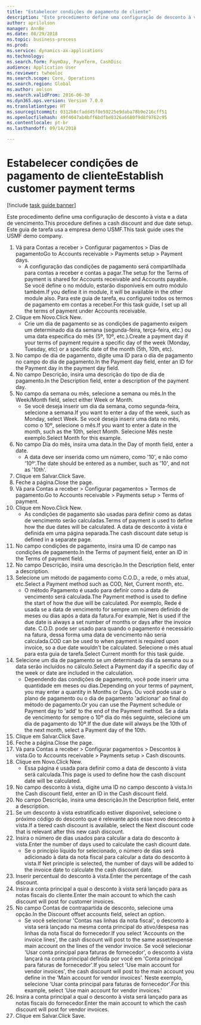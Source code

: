 ```yaml
--- 
title: "Estabelecer condições de pagamento de cliente"
description: "Este procedimento define uma configuração de desconto à vista e a data de vencimento."
author: aprilolson
manager: AnnBe
ms.date: 08/29/2018
ms.topic: business-process
ms.prod: 
ms.service: dynamics-ax-applications
ms.technology: 
ms.search.form: PaymDay, PaymTerm, CashDisc
audience: Application User
ms.reviewer: twheeloc
ms.search.scope: Core, Operations
ms.search.region: Global
ms.author: aolson
ms.search.validFrom: 2016-06-30
ms.dyn365.ops.version: Version 7.0.0
ms.translationtype: HT
ms.sourcegitcommit: 0312b8cfadd45f8e59225e9daba78b9e216cff51
ms.openlocfilehash: 49f4047ab4bff6bdfbe8326a6680f9d8f9762c95
ms.contentlocale: pt-br
ms.lasthandoff: 09/14/2018

---
```

# <a name="establish-customer-payment-terms"></a><span data-ttu-id="310a9-103">Estabelecer condições de pagamento de cliente</span><span class="sxs-lookup"><span data-stu-id="310a9-103">Establish customer payment terms</span></span>

[!include [task guide banner](../../includes/task-guide-banner.md)]

<span data-ttu-id="310a9-104">Este procedimento define uma configuração de desconto à vista e a data de vencimento.</span><span class="sxs-lookup"><span data-stu-id="310a9-104">This procedure defines a cash discount and due date setup.</span></span> <span data-ttu-id="310a9-105">Este guia de tarefa usa a empresa demo USMF.</span><span class="sxs-lookup"><span data-stu-id="310a9-105">This task guide uses the USMF demo company.</span></span>

1. <span data-ttu-id="310a9-106">Vá para Contas a receber > Configurar pagamentos > Dias de pagamento</span><span class="sxs-lookup"><span data-stu-id="310a9-106">Go to Accounts receivable > Payments setup > Payment days.</span></span>
    * <span data-ttu-id="310a9-107">A configuração das condições de pagamento será compartilhada para contas a receber e contas a pagar.</span><span class="sxs-lookup"><span data-stu-id="310a9-107">The setup for the Terms of payment is shared for Accounts receivable and Accounts payable.</span></span> <span data-ttu-id="310a9-108">Se você define o no módulo, estarão disponíveis em outro módulo também.</span><span class="sxs-lookup"><span data-stu-id="310a9-108">If you define it in module, it will be available in the other module also.</span></span> <span data-ttu-id="310a9-109">Para este guia de tarefa, eu configurei todos os termos de pagamento em contas a receber.</span><span class="sxs-lookup"><span data-stu-id="310a9-109">For this task guide, I set up all the terms of payment under Accounts receivable.</span></span>  
2. <span data-ttu-id="310a9-110">Clique em Novo.</span><span class="sxs-lookup"><span data-stu-id="310a9-110">Click New.</span></span>
    * <span data-ttu-id="310a9-111">Crie um dia de pagamento se as condições de pagamento exigem um determinado dia da semana (segunda-feira, terça-feira, etc.) ou uma data específica do mês (5º, 10º, etc.).</span><span class="sxs-lookup"><span data-stu-id="310a9-111">Create a payment day if your terms of payment require a specific day of the week (Monday, Tuesday, etc) or a specific date of the month (5th, 10th, etc).</span></span>  
3. <span data-ttu-id="310a9-112">No campo de dia de pagamento, digite uma ID para o dia de pagamento no campo do dia de pagamento.</span><span class="sxs-lookup"><span data-stu-id="310a9-112">In the Payment day field, enter an ID for the Payment day in the payment day field.</span></span>
4. <span data-ttu-id="310a9-113">No campo Descrição, insira uma descrição do tipo de dia de pagamento.</span><span class="sxs-lookup"><span data-stu-id="310a9-113">In the Description field, enter a description of the payment day.</span></span>
5. <span data-ttu-id="310a9-114">No campo da semana ou mês, selecione a semana ou mês.</span><span class="sxs-lookup"><span data-stu-id="310a9-114">In the Week/Month field, select either Week or Month.</span></span>
    * <span data-ttu-id="310a9-115">Se você deseja inserir um dia da semana, como segunda-feira, selecione a semana.</span><span class="sxs-lookup"><span data-stu-id="310a9-115">If you want to enter a day of the week, such as Monday, select Week.</span></span> <span data-ttu-id="310a9-116">Se você deseja inserir uma data no mês, como o 10º, selecione o mês.</span><span class="sxs-lookup"><span data-stu-id="310a9-116">If you want to enter a date in the month, such as the 10th, select Month.</span></span> <span data-ttu-id="310a9-117">Selecione Mês neste exemplo.</span><span class="sxs-lookup"><span data-stu-id="310a9-117">Select Month for this example.</span></span>  
6. <span data-ttu-id="310a9-118">No campo Dia do mês, insira uma data.</span><span class="sxs-lookup"><span data-stu-id="310a9-118">In the Day of month field, enter a date.</span></span>
    * <span data-ttu-id="310a9-119">A data deve ser inserida como um número, como '10', e não como '10º'.</span><span class="sxs-lookup"><span data-stu-id="310a9-119">The date should be entered as a number, such as '10', and not as '10th'.</span></span>  
7. <span data-ttu-id="310a9-120">Clique em Salvar.</span><span class="sxs-lookup"><span data-stu-id="310a9-120">Click Save.</span></span>
8. <span data-ttu-id="310a9-121">Feche a página.</span><span class="sxs-lookup"><span data-stu-id="310a9-121">Close the page.</span></span>
9. <span data-ttu-id="310a9-122">Vá para Contas a receber > Configurar pagamentos > Termos de pagamento.</span><span class="sxs-lookup"><span data-stu-id="310a9-122">Go to Accounts receivable > Payments setup > Terms of payment.</span></span>
10. <span data-ttu-id="310a9-123">Clique em Novo.</span><span class="sxs-lookup"><span data-stu-id="310a9-123">Click New.</span></span>
    * <span data-ttu-id="310a9-124">As condições de pagamento são usadas para definir como as datas de vencimento serão calculadas.</span><span class="sxs-lookup"><span data-stu-id="310a9-124">Terms of payment is used to define how the due dates will be calculated.</span></span> <span data-ttu-id="310a9-125">A data de desconto à vista é definida em uma página separada.</span><span class="sxs-lookup"><span data-stu-id="310a9-125">The cash discount date setup is defined in a separate page.</span></span>  
11. <span data-ttu-id="310a9-126">No campo condições de pagamento, insira uma ID de campo nas condições de pagamento.</span><span class="sxs-lookup"><span data-stu-id="310a9-126">In the Terms of payment field, enter an ID in the Terms of payment field.</span></span>
12. <span data-ttu-id="310a9-127">No campo Descrição, insira uma descrição.</span><span class="sxs-lookup"><span data-stu-id="310a9-127">In the Description field, enter a description.</span></span>
13. <span data-ttu-id="310a9-128">Selecione um método de pagamento como C.O.D., a rede, o mês atual, etc.</span><span class="sxs-lookup"><span data-stu-id="310a9-128">Select a Payment method such as COD, Net, Current month, etc.</span></span>
    * <span data-ttu-id="310a9-129">O método Pagamento é usado para definir como a data de vencimento será calculada.</span><span class="sxs-lookup"><span data-stu-id="310a9-129">The Payment method is used to define the start of how the due will be calculated.</span></span>  <span data-ttu-id="310a9-130">Por exemplo, Rede é usada se a data de vencimento for sempre um número definido de meses ou dias após a data da fatura.</span><span class="sxs-lookup"><span data-stu-id="310a9-130">For example, Net is used if the due date is always a set number of months or days after the invoice date.</span></span> <span data-ttu-id="310a9-131">C.O.D. pode ser usado para quando o pagamento é necessário na fatura, dessa forma uma data de vencimento não seria calculada.</span><span class="sxs-lookup"><span data-stu-id="310a9-131">COD can be used to when payment is required upon invoice, so a due date wouldn't be calculated.</span></span> <span data-ttu-id="310a9-132">Selecione o mês atual para esta guia de tarefa.</span><span class="sxs-lookup"><span data-stu-id="310a9-132">Select Current month for this task guide.</span></span>  
14. <span data-ttu-id="310a9-133">Selecione um dia de pagamento se um determinado dia da semana ou a data serão incluídos no cálculo.</span><span class="sxs-lookup"><span data-stu-id="310a9-133">Select a Payment day if a specific day of the  week or date are included in the calculation.</span></span>
    * <span data-ttu-id="310a9-134">Dependendo das condições de pagamento, você pode inserir uma quantidade em meses ou dias.</span><span class="sxs-lookup"><span data-stu-id="310a9-134">Depending on your terms of payment, you may enter a quantity in Months or Days.</span></span> <span data-ttu-id="310a9-135">Ou você pode usar o plano de pagamento ou o dia de pagamento 'adicionar' ao final do método de pagamento.</span><span class="sxs-lookup"><span data-stu-id="310a9-135">Or you can use the Payment schedule or Payment day to 'add' to the end of the Payment method.</span></span> <span data-ttu-id="310a9-136">Se a data de vencimento for sempre o 10º dia do mês seguinte, selecione um dia de pagamento do 10º.</span><span class="sxs-lookup"><span data-stu-id="310a9-136">If the due date will always be the 10th of the next month, select a Payment day of the 10th.</span></span>  
15. <span data-ttu-id="310a9-137">Clique em Salvar.</span><span class="sxs-lookup"><span data-stu-id="310a9-137">Click Save.</span></span>
16. <span data-ttu-id="310a9-138">Feche a página.</span><span class="sxs-lookup"><span data-stu-id="310a9-138">Close the page.</span></span>
17. <span data-ttu-id="310a9-139">Vá para Contas a receber > Configurar pagamentos > Descontos à vista.</span><span class="sxs-lookup"><span data-stu-id="310a9-139">Go to Accounts receivable > Payments setup > Cash discounts.</span></span>
18. <span data-ttu-id="310a9-140">Clique em Novo.</span><span class="sxs-lookup"><span data-stu-id="310a9-140">Click New.</span></span>
    * <span data-ttu-id="310a9-141">Essa página é usada para definir como a data de desconto à vista será calculada.</span><span class="sxs-lookup"><span data-stu-id="310a9-141">This page is used to define how the cash discount date will be calculated.</span></span>  
19. <span data-ttu-id="310a9-142">No campo desconto à vista, digite uma ID no campo desconto à vista.</span><span class="sxs-lookup"><span data-stu-id="310a9-142">In the Cash discount field, enter an ID in the Cash discount field.</span></span>
20. <span data-ttu-id="310a9-143">No campo Descrição, insira uma descrição.</span><span class="sxs-lookup"><span data-stu-id="310a9-143">In the Description field, enter a description.</span></span>
21. <span data-ttu-id="310a9-144">Se um desconto à vista estratificado estiver disponível, selecione o próximo código do desconto que é relevante após esse novo desconto à vista.</span><span class="sxs-lookup"><span data-stu-id="310a9-144">If a tiered cash discount is available, select the Next discount code that is relevant after this new cash discount.</span></span>
22. <span data-ttu-id="310a9-145">Insira o número de dias usados para calcular a data do desconto à vista.</span><span class="sxs-lookup"><span data-stu-id="310a9-145">Enter the number of days used to calculate the cash dicount date.</span></span>
    * <span data-ttu-id="310a9-146">Se o princípio líquido for selecionado, o número de dias será adicionado à data da nota fiscal para calcular a data do desconto à vista.</span><span class="sxs-lookup"><span data-stu-id="310a9-146">If Net principle is selected, the number of days will be added to the invoice date to calculate the cash discount date.</span></span>  
23. <span data-ttu-id="310a9-147">Inserir percentual do desconto à vista.</span><span class="sxs-lookup"><span data-stu-id="310a9-147">Enter the percentage of the cash discount.</span></span>
24. <span data-ttu-id="310a9-148">Insira a conta principal a qual o desconto à vista será lançado para as notas fiscais do cliente.</span><span class="sxs-lookup"><span data-stu-id="310a9-148">Enter the main account to which the cash discount will post for customer invoices.</span></span>
25. <span data-ttu-id="310a9-149">No campo Contas de contrapartida de desconto, selecione uma opção.</span><span class="sxs-lookup"><span data-stu-id="310a9-149">In the Discount offset accounts field, select an option.</span></span>
    * <span data-ttu-id="310a9-150">Se você selecionar 'Contas nas linhas da nota fiscal', o desconto à vista será lançado na mesma conta principal do ativo/despesa nas linhas da nota fiscal do fornecedor.</span><span class="sxs-lookup"><span data-stu-id="310a9-150">If you select 'Accounts on the invoice lines', the cash discount will post to the same asset/expense main account on the lines of the vendor invoice.</span></span> <span data-ttu-id="310a9-151">Se você selecionar 'Usar conta principal para faturas de fornecedor', o desconto à vista lançará na conta principal definida por você em 'Conta principal para faturas de fornecedor'.</span><span class="sxs-lookup"><span data-stu-id="310a9-151">If you select 'Use main account for vendor invoices', the cash discount will post to the main account you define in the 'Main account for vendor invoices'.</span></span> <span data-ttu-id="310a9-152">Neste exemplo, selecione 'Usar conta principal para faturas de fornecedor'.</span><span class="sxs-lookup"><span data-stu-id="310a9-152">For this example, select 'Use main account for vendor invoices.'</span></span>  
26. <span data-ttu-id="310a9-153">Insira a conta principal a qual o desconto à vista será lançado para as notas fiscais do fornecedor.</span><span class="sxs-lookup"><span data-stu-id="310a9-153">Enter the main account to which the cash discount will post for vendor invoices.</span></span>
27. <span data-ttu-id="310a9-154">Clique em Salvar.</span><span class="sxs-lookup"><span data-stu-id="310a9-154">Click Save.</span></span>


